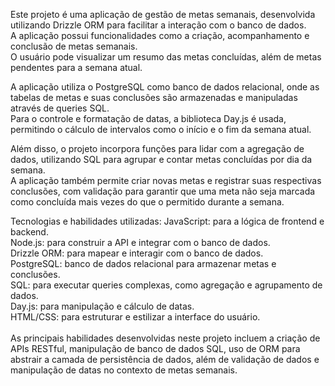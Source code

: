 
Este projeto é uma aplicação de gestão de metas semanais, desenvolvida utilizando Drizzle ORM para facilitar a interação com o banco de dados. <br> A aplicação possui funcionalidades como a criação, acompanhamento e conclusão de metas semanais. <br> O usuário pode visualizar um resumo das metas concluídas, além de metas pendentes para a semana atual. <br>

A aplicação utiliza o PostgreSQL como banco de dados relacional, onde as tabelas de metas e suas conclusões são armazenadas e manipuladas através de queries SQL. <br> Para o controle e formatação de datas, a biblioteca Day.js é usada, permitindo o cálculo de intervalos como o início e o fim da semana atual. <br>

Além disso, o projeto incorpora funções para lidar com a agregação de dados, utilizando SQL para agrupar e contar metas concluídas por dia da semana. <br> A aplicação também permite criar novas metas e registrar suas respectivas conclusões, com validação para garantir que uma meta não seja marcada como concluída mais vezes do que o permitido durante a semana. <br>

Tecnologias e habilidades utilizadas:
JavaScript: para a lógica de frontend e backend. <br>
Node.js: para construir a API e integrar com o banco de dados. <br>
Drizzle ORM: para mapear e interagir com o banco de dados. <br>
PostgreSQL: banco de dados relacional para armazenar metas e conclusões. <br>
SQL: para executar queries complexas, como agregação e agrupamento de dados. <br>
Day.js: para manipulação e cálculo de datas. <br>
HTML/CSS: para estruturar e estilizar a interface do usuário. <br>
<br> As principais habilidades desenvolvidas neste projeto incluem a criação de APIs RESTful, manipulação de banco de dados SQL, uso de ORM para abstrair a camada de persistência de dados, além de validação de dados e manipulação de datas no contexto de metas semanais.


